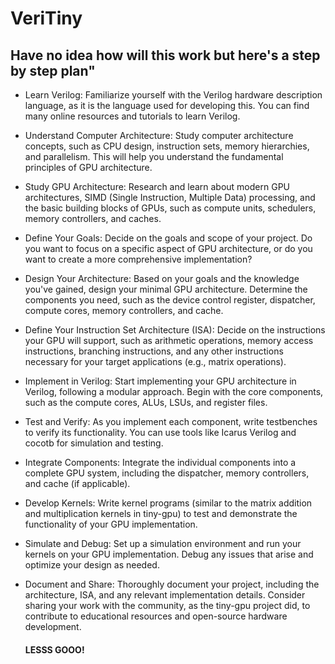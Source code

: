 # VeriTiny

## Have no idea how will this work but here's a step by step plan"

- Learn Verilog: Familiarize yourself with the Verilog hardware description language, as it is the language used for developing this. You can find many online resources and tutorials to learn Verilog.
- Understand Computer Architecture: Study computer architecture concepts, such as CPU design, instruction sets, memory hierarchies, and parallelism. This will help you understand the fundamental principles of GPU architecture.
- Study GPU Architecture: Research and learn about modern GPU architectures, SIMD (Single Instruction, Multiple Data) processing, and the basic building blocks of GPUs, such as compute units, schedulers, memory controllers, and caches.
- Define Your Goals: Decide on the goals and scope of your project. Do you want to focus on a specific aspect of GPU architecture, or do you want to create a more comprehensive implementation?
- Design Your Architecture: Based on your goals and the knowledge you've gained, design your minimal GPU architecture. Determine the components you need, such as the device control register, dispatcher, compute cores, memory controllers, and cache.
- Define Your Instruction Set Architecture (ISA): Decide on the instructions your GPU will support, such as arithmetic operations, memory access instructions, branching instructions, and any other instructions necessary for your target applications (e.g., matrix operations).
- Implement in Verilog: Start implementing your GPU architecture in Verilog, following a modular approach. Begin with the core components, such as the compute cores, ALUs, LSUs, and register files.
- Test and Verify: As you implement each component, write testbenches to verify its functionality. You can use tools like Icarus Verilog and cocotb for simulation and testing.
- Integrate Components: Integrate the individual components into a complete GPU system, including the dispatcher, memory controllers, and cache (if applicable).
- Develop Kernels: Write kernel programs (similar to the matrix addition and multiplication kernels in tiny-gpu) to test and demonstrate the functionality of your GPU implementation.
- Simulate and Debug: Set up a simulation environment and run your kernels on your GPU implementation. Debug any issues that arise and optimize your design as needed.
- Document and Share: Thoroughly document your project, including the architecture, ISA, and any relevant implementation details. Consider sharing your work with the community, as the tiny-gpu project did, to contribute to educational resources and open-source hardware development.

  #### LESSS GOOO!

